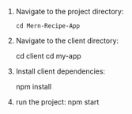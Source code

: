 1. Navigate to the project directory:

       cd Mern-Recipe-App   

2.   Navigate to the client directory:
     
       cd client 
       cd my-app 

3.  Install client dependencies:

       npm install 

4. run the project:
      npm start
      